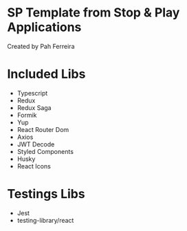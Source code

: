 # SP Template from Stop & Play Applications

Created by Pah Ferreira

# Included Libs

- Typescript
- Redux
- Redux Saga
- Formik
- Yup
- React Router Dom
- Axios
- JWT Decode
- Styled Components
- Husky
- React Icons

# Testings Libs

- Jest
- testing-library/react
